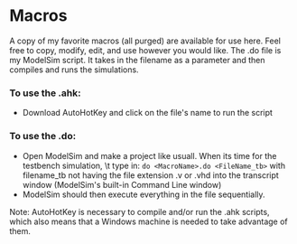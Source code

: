 # Macros
A copy of my favorite macros (all purged) are available for use here. Feel free to copy,
modify, edit, and use however you would like. The .do file is my ModelSim script.
It takes in the filename as a parameter and then compiles and runs the simulations.

### To use the .ahk:
- Download AutoHotKey and click on the file's name to run the script

### To use the .do:
- Open ModelSim and make a project like usuall. When its time for the testbench simulation,
\t type in: `do <MacroName>.do <FileName_tb>`
    with filename_tb not having the file extension .v or .vhd into the transcript window
      (ModelSim's built-in Command Line window)
- ModelSim should then execute everything in the file sequentially.

Note: AutoHotKey is necessary to compile and/or run the .ahk scripts, which also means
that a Windows machine is needed to take advantage of them.
